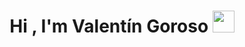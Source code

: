 <h1 align="center">Hi , I'm Valentín Goroso <img src="https://media.giphy.com/media/hvRJCLFzcasrR4ia7z/giphy.gif" width="35"></h1>
